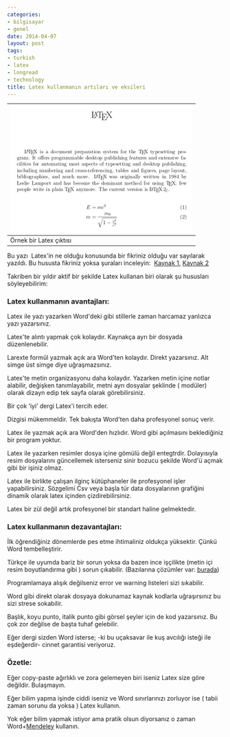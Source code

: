 ```yaml
---
categories:
- bilgisayar
- genel
date: 2014-04-07
layout: post
tags:
- turkish
- latex
- longread
- technology
title: Latex kullanmanın artıları ve eksileri
---
```


  

| [![](/images/425px-LaTeX_Output.svg.png)](http://upload.wikimedia.org/wikipedia/commons/thumb/1/17/LaTeX_Output.svg/425px-LaTeX_Output.svg.png) |
| --- |
| Örnek bir Latex çıktısı |

  
Bu yazı  Latex'in ne olduğu konusunda bir fikriniz olduğu var sayılarak yazıldı. Bu hususta fikriniz yoksa şuraları inceleyin:  [Kaynak 1](http://kisi.deu.edu.tr/umit.akinci/latexseminer.pdf), [Kaynak 2](http://tr.wikibooks.org/wiki/LaTeX/Giri%C5%9F)

  

Takriben bir yıldır aktif bir şekilde Latex kullanan biri olarak şu hususları söyleyebilirim:

  

### Latex kullanmanın avantajları:

  

Latex ile yazı yazarken Word'deki gibi stillerle zaman harcamaz yanlızca yazı yazarsınız. 

  

Latex'te alıntı yapmak çok kolaydır. Kaynakça ayrı bir dosyada düzenlenebilir.

  

Larexte formül yazmak açık ara Word'ten kolaydır. Direkt yazarsınız. Alt simge üst simge diye uğraşmazsınız. 

  

Latex'te metin organizasyonu daha kolaydır. Yazarken metin içine notlar alabilir, değişken tanımlayabilir, metni ayrı dosyalar şeklinde ( modüler) olarak dizayn edip tek sayfa olarak görebilirsiniz. 

  

Bir çok ‘iyi’ dergi Latex'i tercih eder.

  

Dizgisi mükemmeldir. Tek bakışta Word'ten daha profesyonel sonuç verir. 

  

Latex ile yazmak açık ara Word'den hızlıdır. Word gibi açılmasını beklediğiniz bir program yoktur. 

  

Latex ile yazarken resimler dosya içine gömülü değil entegtrdir. Dolayısıyla resim dosyalarını güncellemek isterseniz sinir bozucu şekilde Word'ü açmak gibi bir işiniz olmaz. 

  

Latex ile birlikte çalışan ilginç kütüphaneler ile profesyonel işler yapabilirsiniz. Sözgelimi Csv veya başla tür data dosyalarının grafiğini dinamik olarak latex içinden çizdirebilirsiniz. 

  

Latex bir zül değil artık profesyonel bir standart haline gelmektedir. 

  

### Latex kullanmanın dezavantajları:

  

İlk öğrendiğiniz dönemlerde pes etme ihtimaliniz oldukça yüksektir. Çünkü Word tembelleştirir. 

  

Türkçe ile uyumda bariz bir sorun yoksa da bazen ince işçilikte (metin içi resim boyutlandırma gibi ) sorun çıkabilir. (Bazılarına çözümler var: [burada](http://blog.suatatan.com/2014/02/turkce-yazmda-latex-kullanm-icin.html))

  

Programlamaya alışık değilseniz error ve warning listeleri sizi sıkabilir. 

  

Word gibi direkt olarak dosyaya dokunamaz kaynak kodlarla uğraşırsınız bu sizi strese sokabilir. 

  

Başlık, koyu punto, italik punto gibi görsel şeyler için de kod yazarsınız. Bu çok zor değilse de başta tuhaf gelebilir. 

  

Eğer dergi sizden Word isterse; -ki bu uçaksavar ile kuş avcılığı isteği ile eşdeğerdir- cinnet garantisi veriyoruz. 

  

### Özetle:

  

Eğer copy-paste ağırlıklı ve zora gelemeyen biri iseniz Latex size göre değildir. Bulaşmayın. 

  

Eğer bilim yapma işinde ciddi iseniz ve Word sınırlarınızı zorluyor ise ( tabii zaman sorunu da yoksa ) Latex kullanın.

  

Yok eğer bilim yapmak istiyor ama pratik olsun diyorsanız o zaman Word+[Mendeley](http://www.mendeley.com/) kullanın.
